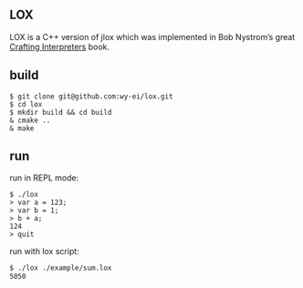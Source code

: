 ## LOX

LOX is a C++ version of jlox which was implemented in Bob Nystrom’s great [Crafting Interpreters](http://craftinginterpreters.com/) book.

## build

```
$ git clone git@github.com:wy-ei/lox.git
$ cd lox
$ mkdir build && cd build
& cmake ..
& make
```

## run

run in REPL mode:

```
$ ./lox 
> var a = 123;
> var b = 1;
> b + a;
124
> quit
```

run with lox script:

```sh
$ ./lox ./example/sum.lox
5050
```
